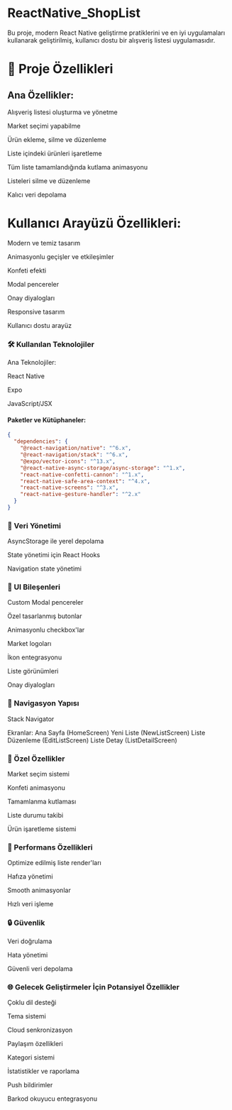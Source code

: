 # ReactNative_ShopList

Bu proje, modern React Native geliştirme pratiklerini ve en iyi uygulamaları kullanarak geliştirilmiş, kullanıcı dostu bir alışveriş listesi uygulamasıdır.


# 🚀 Proje Özellikleri

## Ana Özellikler:

Alışveriş listesi oluşturma ve yönetme

Market seçimi yapabilme

Ürün ekleme, silme ve düzenleme

Liste içindeki ürünleri işaretleme

Tüm liste tamamlandığında kutlama animasyonu

Listeleri silme ve düzenleme

Kalıcı veri depolama

# Kullanıcı Arayüzü Özellikleri:

Modern ve temiz tasarım

Animasyonlu geçişler ve etkileşimler

Konfeti efekti

Modal pencereler

Onay diyalogları

Responsive tasarım

Kullanıcı dostu arayüz

### 🛠 Kullanılan Teknolojiler

Ana Teknolojiler:

React Native

Expo

JavaScript/JSX


#### Paketler ve Kütüphaneler:
```json
{
  "dependencies": {
    "@react-navigation/native": "^6.x",
    "@react-navigation/stack": "^6.x",
    "@expo/vector-icons": "^13.x",
    "@react-native-async-storage/async-storage": "^1.x",
    "react-native-confetti-cannon": "^1.x",
    "react-native-safe-area-context": "^4.x",
    "react-native-screens": "^3.x",
    "react-native-gesture-handler": "^2.x"
  }
}
```

### 💾 Veri Yönetimi

AsyncStorage ile yerel depolama

State yönetimi için React Hooks

Navigation state yönetimi

### 🎨 UI Bileşenleri

Custom Modal pencereler

Özel tasarlanmış butonlar

Animasyonlu checkbox'lar

Market logoları

İkon entegrasyonu

Liste görünümleri

Onay diyalogları


### 🔄 Navigasyon Yapısı

Stack Navigator

Ekranlar:
  Ana Sayfa (HomeScreen)
  Yeni Liste (NewListScreen)
  Liste Düzenleme (EditListScreen)
  Liste Detay (ListDetailScreen)


### 🎯 Özel Özellikler

Market seçim sistemi

Konfeti animasyonu

Tamamlanma kutlaması

Liste durumu takibi

Ürün işaretleme sistemi

### 📱 Performans Özellikleri

Optimize edilmiş liste render'ları

Hafıza yönetimi

Smooth animasyonlar

Hızlı veri işleme


### 🔒 Güvenlik

Veri doğrulama

Hata yönetimi

Güvenli veri depolama


### 🌐 Gelecek Geliştirmeler İçin Potansiyel Özellikler

Çoklu dil desteği

Tema sistemi

Cloud senkronizasyon

Paylaşım özellikleri

Kategori sistemi

İstatistikler ve raporlama

Push bildirimler

Barkod okuyucu entegrasyonu
